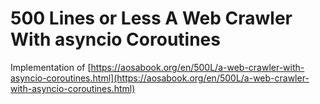 # 500 Lines or Less A Web Crawler With asyncio Coroutines

Implementation of [https://aosabook.org/en/500L/a-web-crawler-with-asyncio-coroutines.html](https://aosabook.org/en/500L/a-web-crawler-with-asyncio-coroutines.html)